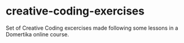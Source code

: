# creative-coding-exercises
Set of Creative Coding excercises made following some lessons in a Domertika online course.
